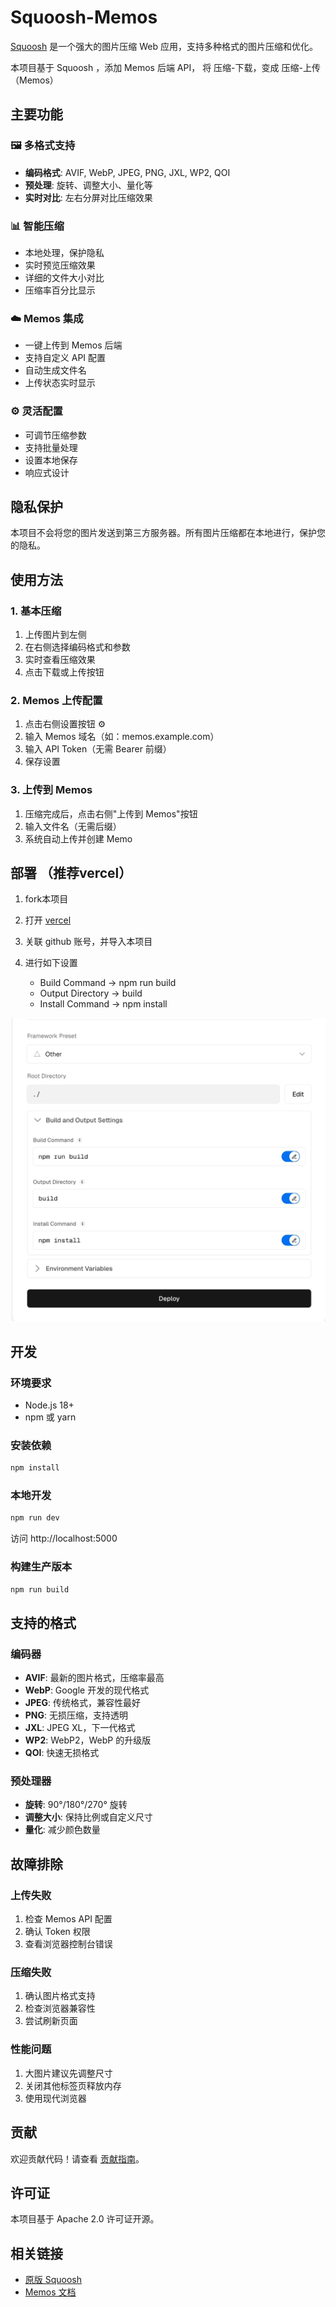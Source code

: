 # Squoosh-Memos

[Squoosh](ttps://github.com/GoogleChromeLabs/squoosh) 是一个强大的图片压缩 Web 应用，支持多种格式的图片压缩和优化。

本项目基于 Squoosh ，添加 Memos 后端 API， 将 压缩-下载，变成 压缩-上传（Memos）

## 主要功能

### 🖼️ 多格式支持
- **编码格式**: AVIF, WebP, JPEG, PNG, JXL, WP2, QOI
- **预处理**: 旋转、调整大小、量化等
- **实时对比**: 左右分屏对比压缩效果

### 📊 智能压缩
- 本地处理，保护隐私
- 实时预览压缩效果
- 详细的文件大小对比
- 压缩率百分比显示

### ☁️ Memos 集成
- 一键上传到 Memos 后端
- 支持自定义 API 配置
- 自动生成文件名
- 上传状态实时显示

### ⚙️ 灵活配置
- 可调节压缩参数
- 支持批量处理
- 设置本地保存
- 响应式设计

## 隐私保护

本项目不会将您的图片发送到第三方服务器。所有图片压缩都在本地进行，保护您的隐私。

## 使用方法

### 1. 基本压缩
1. 上传图片到左侧
2. 在右侧选择编码格式和参数
3. 实时查看压缩效果
4. 点击下载或上传按钮

### 2. Memos 上传配置
1. 点击右侧设置按钮 ⚙️
2. 输入 Memos 域名（如：memos.example.com）
3. 输入 API Token（无需 Bearer 前缀）
4. 保存设置

### 3. 上传到 Memos
1. 压缩完成后，点击右侧"上传到 Memos"按钮
2. 输入文件名（无需后缀）
3. 系统自动上传并创建 Memo

## 部署 （推荐vercel）

1. fork本项目
2. 打开 [vercel](https://vercel.com/)
3. 关联 github 账号，并导入本项目
4. 进行如下设置
   
   - Build Command -> npm run build
   - Output Directory -> build
   - Install Command -> npm install
  
     
![vercel_setting](vercel.jpg)
## 开发

### 环境要求
- Node.js 18+
- npm 或 yarn

### 安装依赖
```sh
npm install
```

### 本地开发
```sh
npm run dev
```
访问 http://localhost:5000

### 构建生产版本
```sh
npm run build
```

## 支持的格式

### 编码器
- **AVIF**: 最新的图片格式，压缩率最高
- **WebP**: Google 开发的现代格式
- **JPEG**: 传统格式，兼容性最好
- **PNG**: 无损压缩，支持透明
- **JXL**: JPEG XL，下一代格式
- **WP2**: WebP2，WebP 的升级版
- **QOI**: 快速无损格式

### 预处理器
- **旋转**: 90°/180°/270° 旋转
- **调整大小**: 保持比例或自定义尺寸
- **量化**: 减少颜色数量

## 故障排除

### 上传失败
1. 检查 Memos API 配置
2. 确认 Token 权限
3. 查看浏览器控制台错误

### 压缩失败
1. 确认图片格式支持
2. 检查浏览器兼容性
3. 尝试刷新页面

### 性能问题
1. 大图片建议先调整尺寸
2. 关闭其他标签页释放内存
3. 使用现代浏览器

## 贡献

欢迎贡献代码！请查看 [贡献指南](/CONTRIBUTING.md)。

## 许可证

本项目基于 Apache 2.0 许可证开源。

## 相关链接

- [原版 Squoosh](https://squoosh.app)
- [Memos 文档](https://usememos.com/docs)
